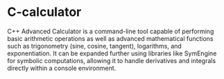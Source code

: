 # C-calculator
C++ Advanced Calculator is a command-line tool capable of performing basic arithmetic 
operations as well as advanced
mathematical functions such as trigonometry
(sine, cosine, tangent), logarithms, and exponentiation. 
It can be expanded further using libraries like SymEngine for symbolic computations, allowing it to 
handle derivatives and integrals directly within a console environment.
